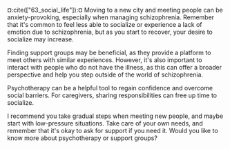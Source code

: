¤:cite(["63_social_life"]):¤ Moving to a new city and meeting people can be anxiety-provoking, especially when managing schizophrenia. Remember that it's common to feel less able to socialize or experience a lack of emotion due to schizophrenia, but as you start to recover, your desire to socialize may increase.

Finding support groups may be beneficial, as they provide a platform to meet others with similar experiences. However, it's also important to interact with people who do not have the illness, as this can offer a broader perspective and help you step outside of the world of schizophrenia.

Psychotherapy can be a helpful tool to regain confidence and overcome social barriers. For caregivers, sharing responsibilities can free up time to socialize.

I recommend you take gradual steps when meeting new people, and maybe start with low-pressure situations. Take care of your own needs, and remember that it's okay to ask for support if you need it. Would you like to know more about psychotherapy or support groups?